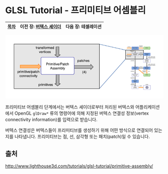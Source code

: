 # GLSL Tutorial - 프리미티브 어셈블리

|[목차](../README.md)|이전 장: [버텍스 셰이더](../02_vertex_shader/02_vertex_shader.md)|다음 장: 테셀레이션|
|:--|--:|--:|

![primitive_assembly](../images/03_primitive_assembly/03_primitive_assembly.png)

프리미티브 어셈블리 단계에서는 버텍스 셰이더로부터 처리된 버텍스와 어플리케이션에서 OpenGL `glDraw*` 류의 명령어에 의해 지정된 버텍스 연결성 정보(vertex connectivity information)를 입력으로 받습니다.

버텍스 연결성은 버텍스들이 프리미티브를 생성하기 위해 어떤 방식으로 연결되어 있는지를 나타냅니다. 프리미티브는 점, 선, 삼각형 또는 패치(patch)일 수 있습니다.

## 출처
http://www.lighthouse3d.com/tutorials/glsl-tutorial/primitive-assembly/